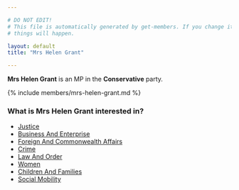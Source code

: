 ```yaml
---

# DO NOT EDIT!
# This file is automatically generated by get-members. If you change it, bad
# things will happen.

layout: default
title: "Mrs Helen Grant"

---
```


**Mrs Helen Grant** is an MP in the **Conservative** party.

{% include members/mrs-helen-grant.md %}

### What is Mrs Helen Grant interested in?


* [Justice](/interests/justice.html)
* [Business And Enterprise](/interests/business-and-enterprise.html)
* [Foreign And Commonwealth Affairs](/interests/foreign-and-commonwealth-affairs.html)
* [Crime](/interests/crime.html)
* [Law And Order](/interests/law-and-order.html)
* [Women](/interests/women.html)
* [Children And Families](/interests/children-and-families.html)
* [Social Mobility](/interests/social-mobility.html)
